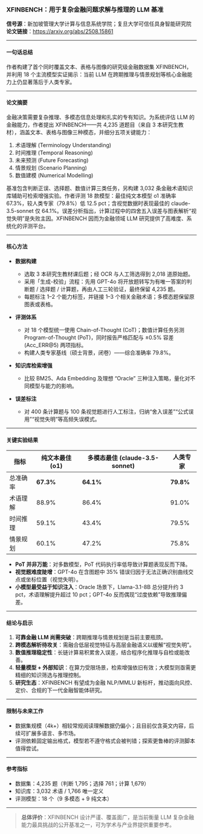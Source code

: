 ### XFINBENCH：用于复杂金融问题求解与推理的 LLM 基准

**信号源**：新加坡管理大学计算与信息系统学院；复旦大学可信任具身智能研究院  
**论文链接**：https://arxiv.org/abs/2508.15861

---

#### 一句话总结  
作者构建了首个同时覆盖文本、表格与图像的研究级金融数据集 XFINBENCH，并利用 18 个主流模型实证揭示：当前 LLM 在跨期推理与情景规划等核心金融能力上仍显著落后于人类专家。

---

#### 论文摘要  
金融决策需要复杂推理、多模态信息处理和扎实的专有知识。为系统评估 LLM 的金融能力，作者提出 XFINBENCH——共 4,235 道题目（来自 3 本研究生教材），涵盖文本、表格与图像三种模态，并细分五项关键能力：  

1. 术语理解 (Terminology Understanding)  
2. 时间推理 (Temporal Reasoning)  
3. 未来预测 (Future Forecasting)  
4. 情景规划 (Scenario Planning)  
5. 数值建模 (Numerical Modelling)

基准包含判断正误、选择题、数值计算三类任务，另构建 3,032 条金融术语知识库辅助可检索增强实验。作者评测 18 款模型：最佳纯文本模型 o1 准确率 67.3%，较人类专家（79.8%）低 12.5 pct；含视觉数据时表现最佳的 claude-3.5-sonnet 仅 64.1%。误差分析指出，计算过程中的四舍五入误差与图表解析“视觉失明”是失败主因。XFINBENCH 因而为金融领域 LLM 研究提供了高难度、系统化的评测平台。

---

#### 核心方法  
* **数据构建**  
  * 选取 3 本研究生教材课后题；经 OCR 与人工筛选得到 2,018 道原始题。  
  * 采用「生成-校验」流程：先用 GPT-4o 将开放题转写为有唯一答案的判断题 / 选择题 / 计算题，再由人工三轮验证，最终保留 4,235 题。  
  * 每题标注 1–2 个能力标签，并链接 1–3 个相关金融术语；多模态题保留原图表或表格。  

* **评测体系**  
  * 对 18 个模型统一使用 Chain-of-Thought (CoT)；数值计算任务另测 Program-of-Thought (PoT)，同时报告严格匹配与 ±0.5% 容差 (Acc_ERR@5) 两项指标。  
  * 构建人类专家基线（硕士背景，闭卷）——综合准确率 79.8%。  

* **知识库检索增强**  
  * 比较 BM25、Ada Embedding 及理想 “Oracle” 三种注入策略，量化对不同模型与能力的影响。  

* **误差标注**  
  * 对 400 条计算题与 100 条视觉题进行人工标注，归纳“舍入误差”“公式误用”“视觉失明”等高频失误模式。

---

#### 关键实验结果  
| 指标 | 纯文本最佳 (o1) | 多模态最佳 (claude-3.5-sonnet) | 人类专家 |
|------|----------------|--------------------------------|----------|
| 总准确率 | **67.3%** | **64.1%** | **79.8%** |
| 术语理解 | 88.9% | 86.4% | 91.0% |
| 时间推理 | 59.1% | 43.4% | 79.5% |
| 情景规划 | 60.1% | 47.2% | 75.8% |

* **PoT 并非万能**：对多数模型，PoT 代码执行率低导致计算题表现反而下降。  
* **视觉题难度陡增**：GPT-4o 在含图题中 35% 错误归因于无法正确识别曲线交点或坐标位置（视觉失明）。  
* **小模型最受益于知识注入**：Oracle 场景下，Llama-3.1-8B 总分提升约 3 pct，术语理解提升超过 10 pct；GPT-4o 反而偶现“过度依赖”导致推理偏差。  

---

#### 结论与启示  
1. **可靠金融 LLM 尚需突破**：跨期推理与情景规划是当前主要瓶颈。  
2. **跨模态解析待攻关**：需融合低层视觉特征与高层金融语义以缓解“视觉失明”。  
3. **数值推理稳定性**：长链计算易积累舍入误差，结合程序化推理与自检或能改善。  
4. **轻量模型 + 外部知识**：在算力受限场景，检索增强依旧有效；大模型则亟需更精细的知识筛选与推理控制。  
5. **研究生态**：XFINBENCH 有望成为金融 NLP/MMLU 新标杆，推动面向风控、定价、合规的下一代金融智能体研究。

---

#### 限制与未来工作  
* 数据集规模（4k+）相较常规阅读理解数据仍偏小；且目前仅含英文内容，后续可扩展多语言、多市场。  
* 评测依赖固定输出格式，模型若不遵守格式会被判错；探索更鲁棒的评测脚本值得尝试。  

---

#### 参考指标  
* 数据集：4,235 题（判断 1,795；选择 761；计算 1,679）  
* 知识库：3,032 术语 / 1,766 唯一定义  
* 评测模型：18 个（9 多模态 + 9 纯文本）

---

> **总体评价**：XFINBENCH 设计严谨、覆盖面广，是当前衡量 LLM 复杂金融能力最具挑战的公开基准之一，可为学术与产业界提供重要参考。